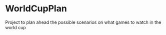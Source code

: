 # WorldCupPlan
Project to plan ahead the possible scenarios on what games to watch in the world cup
